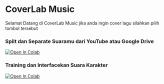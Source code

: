 # CoverLab Music
Selamat Datang di CoverLab Music jika anda ingin cover lagu silahkan pilih tombol tersebut

### Spilt dan Separate Suaramu dari YouTube atau Google Drive
[![Open In Colab](https://colab.research.google.com/assets/colab-badge.svg)](https://colab.research.google.com/github/ammarsyarif285/AI-Song-Cover-RVC/blob/main/Download_Youtube_WAV_and_Splitting_Audio.ipynb)


### Training dan Interfacekan Suara Karakter
[![Open In Colab](https://colab.research.google.com/assets/colab-badge.svg)](https://colab.research.google.com/github/ammarsyarif285/AI-Song-Cover-RVC/blob/main/RVC_TrainingV2.ipynb)
